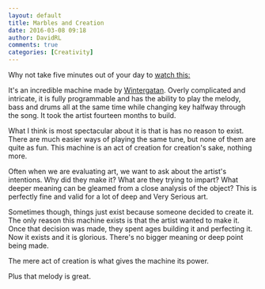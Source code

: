 ```yaml
---
layout: default
title: Marbles and Creation
date: 2016-03-08 09:18
author: DavidRL
comments: true
categories: [Creativity]
---
```

Why not take five minutes out of your day to [watch this:](https://www.youtube.com/watch?v=IvUU8joBb1Q])

It's an incredible machine made by [Wintergatan](http://wintergatan.bandcamp.com/). Overly complicated and intricate, it is fully programmable and has the ability to play the melody, bass and drums all at the same time while changing key halfway through the song. It took the artist fourteen months to build.
<!--more-->
What I think is most spectacular about it is that is has no reason to exist. There are much easier ways of playing the same tune, but none of them are quite as fun. This machine is an act of creation for creation's sake, nothing more.

Often when we are evaluating art, we want to ask about the artist's intentions. Why did they make it? What are they trying to impart? What deeper meaning can be gleamed from a close analysis of the object? This is perfectly fine and valid for a lot of deep and Very Serious art.

Sometimes though, things just exist because someone decided to create it. The only reason this machine exists is that the artist wanted to make it. Once that decision was made, they spent ages building it and perfecting it. Now it exists and it is glorious. There's no bigger meaning or deep point being made.

The mere act of creation is what gives the machine its power.

Plus that melody is great.
